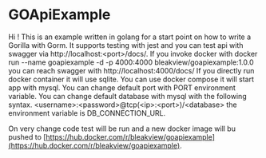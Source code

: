 # GOApiExample

Hi ! This is an example written in golang for a start point on how to write a Gorilla with Gorm.
It supports testing with jest and you can test api with swagger via http://localhost:\<port>/docs/.
If you invoke docker with docker run --name goapiexample -d -p 4000:4000 bleakview/goapiexample:1.0.0 you can reach swagger with http://localhost:4000/docs/
If you directly run docker container it will use sqlite.
You can use docker compose it will start app with mysql.
You can change default port with PORT environment variable.
You can change default database with mysql with the following syntax.
\<username>:\<password>@tcp(\<ip>:\<port>)/\<database>
the environment variable is DB_CONNECTION_URL.

On very change code test will be run and a new docker image will bu pushed to
[https://hub.docker.com/r/bleakview/goapiexample](https://hub.docker.com/r/bleakview/goapiexample).
